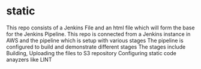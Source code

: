 # static
This repo consists of a Jenkins File and an html file which will form the base for the Jenkins Pipeline.
This repo is connected from a Jenkins instance in AWS and the pipeline which is setup with various stages
The pipeline is configured to build and demonstrate different stages
The stages include Building, Uploading the files to S3 repository
Configuring static code anayzers like LINT 
